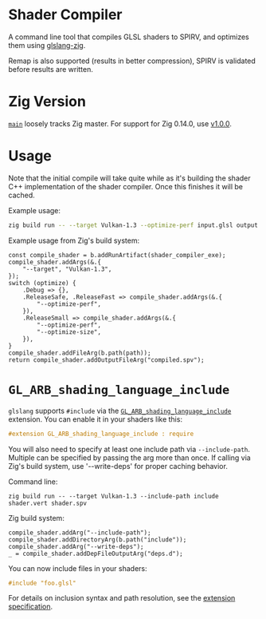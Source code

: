 # Shader Compiler

A command line tool that compiles GLSL shaders to SPIRV, and optimizes them using [glslang-zig](https://github.com/Games-by-Mason/glslang-zig).

Remap is also supported (results in better compression), SPIRV is validated before results are written.

# Zig Version

[`main`](https://github.com/Games-by-Mason/shader_compiler/tree/main) loosely tracks Zig master. For support for Zig 0.14.0, use [v1.0.0](https://github.com/Games-by-Mason/shader_compiler/releases/tag/v0.1.0).

# Usage

Note that the initial compile will take quite while as it's building the shader C++ implementation of the shader compiler. Once this finishes it will be cached.

Example usage:
```sh
zig build run -- --target Vulkan-1.3 --optimize-perf input.glsl output.spv
```

Example usage from Zig's build system:

```zig
const compile_shader = b.addRunArtifact(shader_compiler_exe);
compile_shader.addArgs(&.{
    "--target", "Vulkan-1.3",
});
switch (optimize) {
    .Debug => {},
    .ReleaseSafe, .ReleaseFast => compile_shader.addArgs(&.{
        "--optimize-perf",
    }),
    .ReleaseSmall => compile_shader.addArgs(&.{
        "--optimize-perf",
        "--optimize-size",
    }),
}
compile_shader.addFileArg(b.path(path));
return compile_shader.addOutputFileArg("compiled.spv");
```

# `GL_ARB_shading_language_include`

`glslang` supports `#include` via the [`GL_ARB_shading_language_include`](https://registry.khronos.org/OpenGL/extensions/ARB/ARB_shading_language_include.txt) extension. You can enable it in your shaders like this:

```glsl
#extension GL_ARB_shading_language_include : require
```

You will also need to specify at least one include path via `--include-path`. Multiple can be specified by passing the arg more than once. If calling via Zig's build system, use '--write-deps' for proper caching behavior.

Command line:
```
zig build run -- --target Vulkan-1.3 --include-path include shader.vert shader.spv
```

Zig build system:
```zig
compile_shader.addArg("--include-path");
compile_shader.addDirectoryArg(b.path("include"));
compile_shader.addArg("--write-deps");
_ = compile_shader.addDepFileOutputArg("deps.d");
```

You can now include files in your shaders:
```glsl
#include "foo.glsl"
```

For details on inclusion syntax and path resolution, see the [extension specification](https://registry.khronos.org/OpenGL/extensions/ARB/ARB_shading_language_include.txt).

